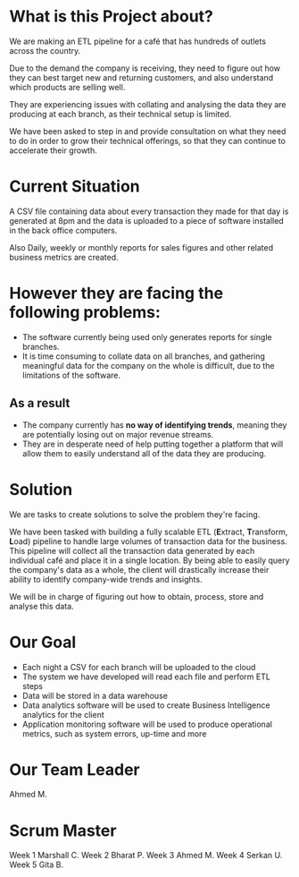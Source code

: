 
# What is this Project about?
We are making an ETL pipeline for a café that has hundreds of outlets across the country.

Due to the demand the company is receiving, they need to figure out how they can best target new and returning customers, and also understand which products are selling well.

They are experiencing issues with collating and analysing the data they are producing at each branch, as their technical setup is limited.

We have been asked to step in and provide consultation on what they need to do in order to grow their technical offerings, so that they can continue to accelerate their growth.

# Current Situation
A CSV file containing data about every transaction they made for that day is generated at 8pm and the data is uploaded to a piece of software installed in the back office computers.

Also Daily, weekly or monthly reports for sales figures and other related business metrics are created.

# However they are facing the following problems:
- The software currently being used only generates reports for single branches.
- It is time consuming to collate data on all branches, and gathering meaningful data for the company on the whole is difficult, due to the limitations of the software.

## As a result
- The company currently has **no way of identifying trends**, meaning they are potentially losing out on major revenue streams.
- They are in desperate need of help putting together a platform that will allow them to easily understand all of the data they are producing.

# Solution
We are tasks to create solutions to solve the problem they're facing.

We have been tasked with building a fully scalable ETL (**E**xtract, **T**ransform, **L**oad) pipeline to handle large volumes of transaction data for the business. This pipeline will collect all the transaction data generated by each individual café and place it in a single location. By being able to easily query the company's data as a whole, the client will drastically increase their ability to identify company-wide trends and insights.

We will be in charge of figuring out how to obtain, process, store and analyse this data.

# Our Goal
- Each night a CSV for each branch will be uploaded to the cloud
- The system we have developed will read each file and perform ETL steps
- Data will be stored in a data warehouse
- Data analytics software will be used to create Business Intelligence analytics for the client
- Application monitoring software will be used to produce operational metrics, such as system errors, up-time and more


# Our Team Leader
Ahmed M.

# Scrum Master	
Week 1	Marshall C.
Week 2	Bharat P.
Week 3	Ahmed M.
Week 4	Serkan U.
Week 5	Gita B.

